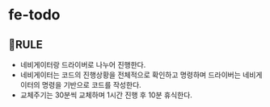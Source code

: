 # fe-todo

## 📌RULE

- 네비게이터랑 드라이버로 나누어 진행한다.
- 네비게이터는 코드의 진행상황을 전체적으로 확인하고 명령하며 드라이버는 네비게이터의 명령을 기반으로 코드를 작성한다.
- 교체주기는 30분씩 교체하며 1시간 진행 후 10분 휴식한다.
